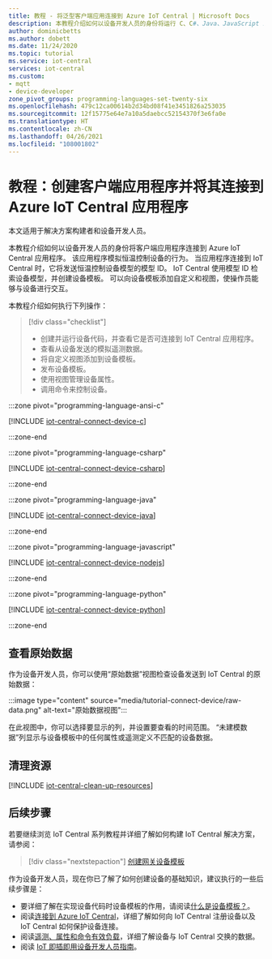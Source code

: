 ```yaml
---
title: 教程 - 将泛型客户端应用连接到 Azure IoT Central | Microsoft Docs
description: 本教程介绍如何以设备开发人员的身份将运行 C、C#、Java、JavaScript 或 Python 客户端应用的设备连接到 Azure IoT Central 应用程序。 通过添加支持操作员与连接的设备进行交互的视图来修改自动生成的设备模板。
author: dominicbetts
ms.author: dobett
ms.date: 11/24/2020
ms.topic: tutorial
ms.service: iot-central
services: iot-central
ms.custom:
- mqtt
- device-developer
zone_pivot_groups: programming-languages-set-twenty-six
ms.openlocfilehash: 479c12ca00614b2d34bd08f41e3451826a253035
ms.sourcegitcommit: 12f15775e64e7a10a5daebcc52154370f3e6fa0e
ms.translationtype: HT
ms.contentlocale: zh-CN
ms.lasthandoff: 04/26/2021
ms.locfileid: "108001802"
---
```

# <a name="tutorial-create-and-connect-a-client-application-to-your-azure-iot-central-application"></a>教程：创建客户端应用程序并将其连接到 Azure IoT Central 应用程序

本文适用于解决方案构建者和设备开发人员。 

本教程介绍如何以设备开发人员的身份将客户端应用程序连接到 Azure IoT Central 应用程序。 该应用程序模拟恒温控制设备的行为。 当应用程序连接到 IoT Central 时，它将发送恒温控制设备模型的模型 ID。 IoT Central 使用模型 ID 检索设备模型，并创建设备模板。 可以向设备模板添加自定义和视图，使操作员能够与设备进行交互。

本教程介绍如何执行下列操作：

> [!div class="checklist"]
> * 创建并运行设备代码，并查看它是否可连接到 IoT Central 应用程序。
> * 查看从设备发送的模拟遥测数据。
> * 将自定义视图添加到设备模板。
> * 发布设备模板。
> * 使用视图管理设备属性。
> * 调用命令来控制设备。

:::zone pivot="programming-language-ansi-c"

[!INCLUDE [iot-central-connect-device-c](../../../includes/iot-central-connect-device-c.md)]

:::zone-end

:::zone pivot="programming-language-csharp"

[!INCLUDE [iot-central-connect-device-csharp](../../../includes/iot-central-connect-device-csharp.md)]

:::zone-end

:::zone pivot="programming-language-java"

[!INCLUDE [iot-central-connect-device-java](../../../includes/iot-central-connect-device-java.md)]

:::zone-end

:::zone pivot="programming-language-javascript"

[!INCLUDE [iot-central-connect-device-nodejs](../../../includes/iot-central-connect-device-nodejs.md)]

:::zone-end

:::zone pivot="programming-language-python"

[!INCLUDE [iot-central-connect-device-python](../../../includes/iot-central-connect-device-python.md)]

:::zone-end

## <a name="view-raw-data"></a>查看原始数据

作为设备开发人员，你可以使用“原始数据”视图检查设备发送到 IoT Central 的原始数据：

:::image type="content" source="media/tutorial-connect-device/raw-data.png" alt-text="原始数据视图":::

在此视图中，你可以选择要显示的列，并设置要查看的时间范围。 “未建模数据”列显示与设备模板中的任何属性或遥测定义不匹配的设备数据。

## <a name="clean-up-resources"></a>清理资源

[!INCLUDE [iot-central-clean-up-resources](../../../includes/iot-central-clean-up-resources.md)]

## <a name="next-steps"></a>后续步骤

若要继续浏览 IoT Central 系列教程并详细了解如何构建 IoT Central 解决方案，请参阅：

> [!div class="nextstepaction"]
> [创建网关设备模板](./tutorial-define-gateway-device-type.md)

作为设备开发人员，现在你已了解了如何创建设备的基础知识，建议执行的一些后续步骤是：

* 要详细了解在实现设备代码时设备模板的作用，请阅读[什么是设备模板？](./concepts-device-templates.md)。
* 阅读[连接到 Azure IoT Central](./concepts-get-connected.md)，详细了解如何向 IoT Central 注册设备以及 IoT Central 如何保护设备连接。
* 阅读[遥测、属性和命令有效负载](concepts-telemetry-properties-commands.md)，详细了解设备与 IoT Central 交换的数据。
* 阅读 [IoT 即插即用设备开发人员指南](../../iot-pnp/concepts-developer-guide-device.md)。
